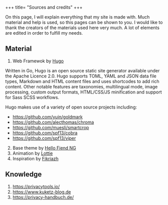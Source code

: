 +++
title= "Sources and credits"
+++

On this page, I will explain everything that my site is made with. Much material and help is used, so this pages can be shown to you. I would like to thank the creators of the materials used here very much. A lot of elements are edited in order to fulfill my needs.

## Material
1. Web Framewok by [Hugo](https://gohugo.io/)


Written in Go, Hugo is an open source static site generator available under the Apache Licence 2.0. Hugo supports TOML, YAML and JSON data file types, Markdown and HTML content files and uses shortcodes to add rich content. Other notable features are taxonomies, multilingual mode, image processing, custom output formats, HTML/CSS/JS minification and support for Sass SCSS workflows.


Hugo makes use of a variety of open source projects including:

- https://github.com/yuin/goldmark
- https://github.com/alecthomas/chroma
- https://github.com/muesli/smartcrop
- https://github.com/spf13/cobra
- https://github.com/spf13/viper

2. Base theme by [Hello Fiend NG](https://github.com/rhazdon/hugo-theme-hello-friend-ng)
3. Animation by [Lottie](https://lottiefiles.com/)
4. Inspiration by [Fikriazh](https://github.com/fikriazh)

## Knowledge

1. https://privacytools.io/
2. https://www.kuketz-blog.de
3. https://privacy-handbuch.de/
